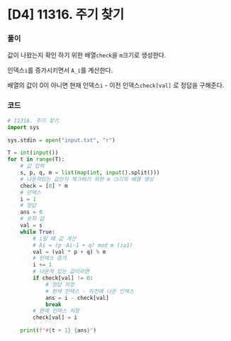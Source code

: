 # [D4] 11316. 주기 찾기

### 풀이

값이 나왔는지 확인 하기 위한 배열`check`을 `m`크기로 생성한다.

인덱스`i`를 증가시키면서 `A_i`를 계산한다.

배열의 값이 0이 아니면 현재 인덱스`i` - 이전 인덱스`check[val]` 로 정답을 구해준다.

### 코드

```python
# 11316. 주기 찾기
import sys

sys.stdin = open("input.txt", "r")

T = int(input())
for t in range(T):
    # 값 입력
    s, p, q, m = list(map(int, input().split()))
    # 나온적있는 값인지 체크하기 위한 m 크기의 배열 생성
    check = [0] * m
    # 인덱스
    i = 1
    # 정답
    ans = 0
    # 숫자 값
    val = s
    while True:
        # i일 때 값 계산
        # Ai = (pㆍAi-1 + q) mod m (i≥1)
        val = (val * p + q) % m
        # 인덱스 증가
        i += 1
        # 나온적 있는 값이라면 
        if check[val] != 0:
            # 정답 저장
            # 현재 인덱스 - 이전에 나온 인덱스
            ans = i - check[val]
            break
        # 현재 인덱스 저장
        check[val] = i

    print(f"#{t + 1} {ans}")

```

